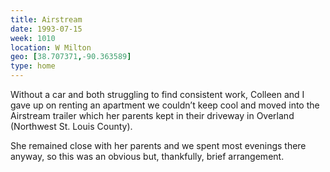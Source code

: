 ```yaml
---
title: Airstream
date: 1993-07-15
week: 1010
location: W Milton
geo: [38.707371,-90.363589]
type: home
---
```


Without a car and both struggling to find consistent work, Colleen and I gave up on renting an apartment we couldn’t keep cool and moved into the Airstream trailer which her parents kept in their driveway in Overland (Northwest St. Louis County).

She remained close with her parents and we spent most evenings there anyway, so this was an obvious but, thankfully, brief arrangement.
